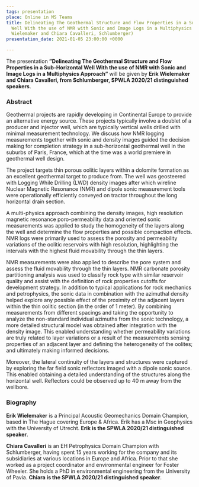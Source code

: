 ```yaml
---
tags: presentation
place: Online in MS Teams
title: Delineating The Geothermal Structure and Flow Properties in a Sub-Horizontal
  Well With the use of NMR with Sonic and Image Logs in a Multiphysics Approach (Erik
  Wielemaker and Chiara Cavalleri, Schlumberger)
presentation_date: 2021-01-05 23:00:00 +0000

---
```

The presentation **”Delineating The Geothermal Structure and Flow Properties in a Sub-Horizontal Well With the use of NMR with Sonic and Image Logs in a Multiphysics Approach”** will be given by **Erik Wielemaker and Chiara Cavalleri, from Schlumberger, SPWLA 2020/21 distinguished speakers**.

### **Abstract**

Geothermal projects are rapidly developing in Continental Europe to provide an alternative energy source. These projects typically involve a doublet of a producer and injector well, which are typically vertical wells drilled with minimal measurement technology. We discuss how NMR logging measurements together with sonic and density images guided the decision making for completion strategy in a sub-horizontal geothermal well in the suburbs of Paris, France, which at the time was a world premiere in geothermal well design.

The project targets thin porous oolitic layers within a dolomite formation as an excellent geothermal target to produce from. The well was geosteered with Logging While Drilling (LWD) density images after which wireline Nuclear Magnetic Resonance (NMR) and dipole sonic measurement tools were operationally efficiently conveyed on tractor throughout the long horizontal drain section.

A multi-physics approach combining the density images, high resolution magnetic resonance poro-permeability data and oriented sonic measurements was applied to study the homogeneity of the layers along the well and determine the flow properties and possible compaction effects.   
NMR logs were primarily used to assess the porosity and permeability variations of the oolitic reservoirs with high resolution, highlighting the intervals with the highest fluid movability through the thin layers.

NMR measurements were also applied to describe the pore system and assess the fluid movability through the thin layers. NMR carbonate porosity partitioning analysis was used to classify rock type with similar reservoir quality and assist with the definition of rock properties cutoffs for development strategy. In addition to typical applications for rock mechanics and petrophysics, the sonic data in combination with the azimuthal density helped explore any possible effect of the proximity of the adjacent layers within the thin oolitic section (in the order of 1 meter). By combining measurements from different spacings and taking the opportunity to analyze the non-standard individual azimuths from the sonic technology, a more detailed structural model was obtained after integration with the density image. This enabled understanding whether permeability variations are truly related to layer variations or a result of the measurements sensing properties of an adjacent layer and defining the heterogeneity of the oolites; and ultimately making informed decisions.

Moreover, the lateral continuity of the layers and structures were captured by exploring the far field sonic reflectors imaged with a dipole sonic source. This enabled obtaining a detailed understanding of the structures along the horizontal well. Reflectors could be observed up to 40 m away from the wellbore.

### **Biography**

**Erik Wielemaker** is a Principal Acoustic Geomechanics Domain Champion, based in The Hague covering Europe & Africa. Erik has a Msc in Geophysics with the University of Utrecht. **Erik is the SPWLA 2020/21 distinguished speaker**.

**Chiara Cavalleri** is an EH Petrophysics Domain Champion with Schlumberger, having spent 15 years working for the company and its subsidiaries at various locations in Europe and Africa. Prior to that she worked as a project coordinator and environmental engineer for Foster Wheeler. She holds a PhD in environmental engineering from the University of Pavia. **Chiara is the SPWLA 2020/21 distinguished speaker**.